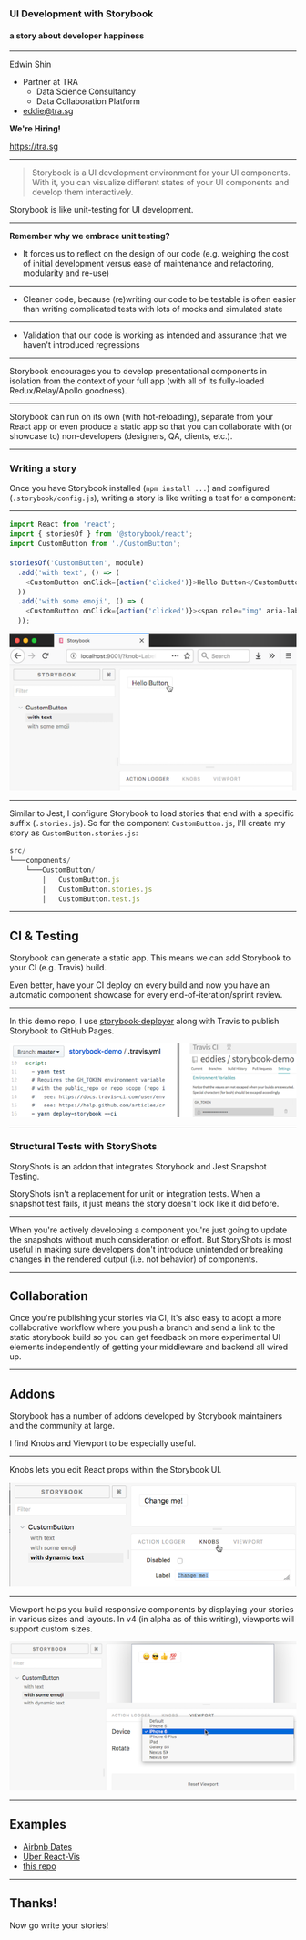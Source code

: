 ### UI Development with Storybook

#### a story about developer happiness

---

Edwin Shin

* Partner at TRA
  * Data Science Consultancy
  * Data Collaboration Platform
* eddie@tra.sg

**We're Hiring!**

https://tra.sg

---

> Storybook is a UI development environment for your UI components. With it, you can visualize different states of your UI components and develop them interactively.

Storybook is like unit-testing for UI development.

---

**Remember why we embrace unit testing?**

* It forces us to reflect on the design of our code (e.g. weighing the cost of initial development versus ease of maintenance and refactoring, modularity and re-use)

---

* Cleaner code, because (re)writing our code to be testable is often easier than writing complicated tests with lots of mocks and simulated state

---

* Validation that our code is working as intended and assurance that we haven't introduced regressions


---

Storybook encourages you to develop presentational components in isolation from the context of your full app (with all of its fully-loaded Redux/Relay/Apollo goodness).

---

Storybook can run on its own (with hot-reloading), separate from your React app or even produce a static app so that you can collaborate with (or showcase to) non-developers (designers, QA, clients, etc.).

---

### Writing a story
Once you have Storybook installed (`npm install ...`) and configured (`.storybook/config.js`), writing a story is like writing a test for a component:

---

```js
import React from 'react';
import { storiesOf } from '@storybook/react';
import CustomButton from './CustomButton';

storiesOf('CustomButton', module)
  .add('with text', () => (
    <CustomButton onClick={action('clicked')}>Hello Button</CustomButton>
  ))
  .add('with some emoji', () => (
    <CustomButton onClick={action('clicked')}><span role="img" aria-label="so cool">😀 😎 👍 💯</span></CustomButton>
  ));
```

![](custom-button-story.png)

---

Similar to Jest, I configure Storybook to load stories that end with a specific suffix (`.stories.js`). So for the component `CustomButton.js`, I'll create my story as `CustomButton.stories.js`:


```js
src/
└───components/
    └───CustomButton/
        │   CustomButton.js
        │   CustomButton.stories.js
        │   CustomButton.test.js
```

---

## CI & Testing
Storybook can generate a static app. This means we can add Storybook to your CI (e.g. Travis) build.

Even better, have your CI deploy on every build and now you have an automatic component showcase for every end-of-iteration/sprint review.

---

In this demo repo, I use [storybook-deployer](storybooks/storybook-deployer) along with Travis to publish Storybook to GitHub Pages.

![](travis.png)

---

### Structural Tests with StoryShots
StoryShots is an addon that integrates Storybook and Jest Snapshot Testing.

StoryShots isn't a replacement for unit or integration tests. When a snapshot test fails, it just means the story doesn't look like it did before.

---

When you're actively developing a component you're just going to update the snapshots without much consideration or effort. But StoryShots is most useful in making sure developers don't introduce unintended or breaking changes in the rendered output (i.e. not behavior) of components.

---

## Collaboration
Once you're publishing your stories via CI, it's also easy to adopt a more collaborative workflow where you push a branch and send a link to the static storybook build so you can get feedback on more experimental UI elements independently of getting your middleware and backend all wired up.

---

## Addons
Storybook has a number of addons developed by Storybook maintainers and the community at large.

I find Knobs and Viewport to be especially useful.

---

Knobs lets you edit React props within the Storybook UI.

![](knobs.png)

---

Viewport helps you build responsive components by displaying your stories in various sizes and layouts. In v4 (in alpha as of this writing), viewports will support custom sizes.

![](viewport.png)

---

## Examples
* [Airbnb Dates](http://airbnb.io/react-dates/)
* [Uber React-Vis](https://uber.github.io/react-vis/website/dist/storybook/index.html)
* [this repo](https://github.com/eddies/storybook-demo)

---

## Thanks!

Now go write your stories!
